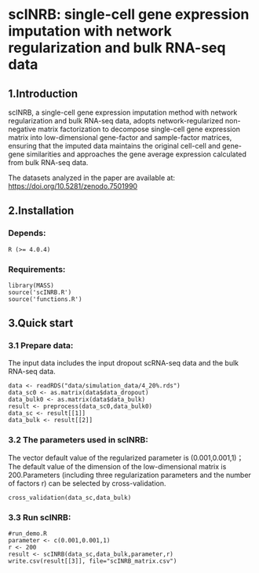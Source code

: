 # scINRB: single-cell gene expression imputation with network regularization and bulk RNA-seq data


## 1.Introduction

scINRB, a single-cell gene expression imputation method with network regularization and bulk RNA-seq data, adopts network-regularized non-negative matrix factorization to decompose single-cell gene expression matrix into low-dimensional gene-factor and sample-factor matrices, ensuring that the imputed data maintains the original cell-cell and gene-gene similarities and approaches the gene average expression calculated from bulk RNA-seq data.

The datasets analyzed in the paper are available at: https://doi.org/10.5281/zenodo.7501990

## 2.Installation

### Depends:
    R (>= 4.0.4) 
### Requirements:
    library(MASS)
    source('scINRB.R')
    source('functions.R')
## 3.Quick start


### 3.1 Prepare data:
The input data includes the input dropout scRNA-seq data and the bulk RNA-seq data.

    data <- readRDS("data/simulation_data/4_20%.rds")
    data_sc0 <- as.matrix(data$data_dropout)
    data_bulk0 <- as.matrix(data$data_bulk)
    result <- preprocess(data_sc0,data_bulk0)
    data_sc <- result[[1]]
    data_bulk <- result[[2]]

### 3.2 The parameters used in scINRB:
The vector default value of the regularized parameter is (0.001,0.001,1)；The default value of the dimension of the low-dimensional matrix is 200.Parameters (including three regularization parameters and the number of factors r) can be selected by cross-validation.

    cross_validation(data_sc,data_bulk)
    
### 3.3 Run scINRB:
    #run_demo.R
    parameter <- c(0.001,0.001,1) 
    r <- 200
    result <- scINRB(data_sc,data_bulk,parameter,r)
    write.csv(result[[3]], file="scINRB_matrix.csv")

 
